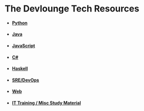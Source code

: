 # The Devlounge Tech Resources

* #### [Python](https://github.com/TheDevlounge/tech-resources/blob/master/python.md)
* #### [Java](https://github.com/TheDevlounge/tech-resources/blob/master/java.md)
* #### [JavaScript](https://github.com/TheDevlounge/tech-resources/blob/master/javascript.md)
* #### [C#](https://github.com/TheDevlounge/tech-resources/blob/master/csharp.md)
* #### [Haskell](https://github.com/TheDevlounge/tech-resources/blob/master/haskell.md)
* #### [SRE/DevOps](https://github.com/TheDevlounge/tech-resources/blob/master/sreanddevops.md)
* #### [Web](https://github.com/TheDevlounge/tech-resources/blob/master/web.md)
* #### [IT Training / Misc Study Material](https://github.com/TheDevlounge/tech-resources/blob/master/study.md)
